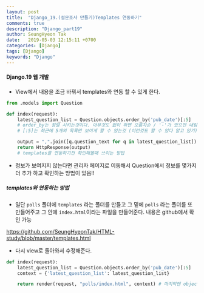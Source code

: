```yaml
---
layout: post
title:  "Django_19.(설문조사 만들기)Templates 연동하기"
comments: true
description: "Django_part19"
author: SeungHyeon Tak
date:   2019-05-03 12:15:11 +0700
categories: [Django]
tags: [Django]
keywords: "Django"
---
```

#### Django.19 웹 개발

* View에서 내용을 조금 바꿔서 templates와 연동 할 수 있게 한다.

```python
from .models import Question

def index(request):
    latest_question_list = Question.objects.order_by('pub_date')[:5]
    # order_by는 정렬 시키는것이다. 아무것도 없이 하면 오름차순 / '-'가 있으면 내림차순
    # [:5]는 최근에 5개의 목록만 보이게 할 수 있는것 (이런것도 할 수 있다 알고 있기)

    output = ",".join([q.question_text for q in latest_question_list])
    return HttpResponse(output)
    # templates를 연동하기전 확인해볼때 쓰이는 방법
```
* 정보가 보여지지 않는다면 관리자 페이지로 이동해서 Question에서 정보를 몇가지 더 추가 하고 확인하는 방법이 있음!!

##### templates와 연동하는 방법

* 일단 `polls` 폴더에 `templates` 라는 폴더를 만들고 그 밑에 `polls` 라는 폴더를 또 만들어주고 그 안에 `index.html`이라는 파일을 만들어준다.
내용은 github에서 확인 가능

<https://github.com/SeungHyeonTak/HTML-study/blob/master/templates.html>

* 다시 view로 돌아와서 수정해준다.

```python
def index(request):
    latest_question_list = Question.objects.order_by('pub_date')[:5]
    context = {'latest_question_list': latest_question_list}

    return render(request, "polls/index.html", context) # 마지막엔 object를 넘겨준다.

```